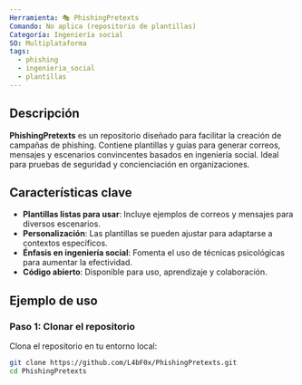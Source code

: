 ```yaml
---
Herramienta: 🎭 PhishingPretexts
Comando: No aplica (repositorio de plantillas)
Categoría: Ingeniería social
SO: Multiplataforma
tags:
  - phishing
  - ingenieria_social
  - plantillas
---
```


## Descripción

**PhishingPretexts** es un repositorio diseñado para facilitar la creación de campañas de phishing. Contiene plantillas y guías para generar correos, mensajes y escenarios convincentes basados en ingeniería social. Ideal para pruebas de seguridad y concienciación en organizaciones.

## Características clave

- **Plantillas listas para usar**: Incluye ejemplos de correos y mensajes para diversos escenarios.
- **Personalización**: Las plantillas se pueden ajustar para adaptarse a contextos específicos.
- **Énfasis en ingeniería social**: Fomenta el uso de técnicas psicológicas para aumentar la efectividad.
- **Código abierto**: Disponible para uso, aprendizaje y colaboración.

## Ejemplo de uso

### Paso 1: Clonar el repositorio

Clona el repositorio en tu entorno local:
```bash
git clone https://github.com/L4bF0x/PhishingPretexts.git
cd PhishingPretexts
```
